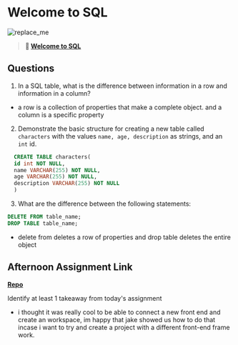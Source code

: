 # Welcome to SQL

![replace_me](https://codeworks.blob.core.windows.net/public/assets/img/illustrations/placeholder.svg)

> **📖 [Welcome to SQL](https://codeworksacademy.com/fs-student-guide/resources/wk11/01-MySQL-GettingStarted)**

## Questions

1. In a SQL table, what is the difference between information in a row and information in a column?

- a row is a collection of properties that make a complete object. and a column is a specific property

2. Demonstrate the basic structure for creating a new table called `characters` with the values `name, age, description` as strings, and an `int` id.

```sql
  CREATE TABLE characters(
  id int NOT NULL,
  name VARCHAR(255) NOT NULL,
  age VARCHAR(255) NOT NULL,
  description VARCHAR(255) NOT NULL
  )
```

3. What are the difference between the following statements:

```sql
DELETE FROM table_name;
DROP TABLE table_name;
```

- delete from deletes a row of properties and drop table deletes the entire object

## Afternoon Assignment Link

**[Repo](https://github.com/Andrew-Greenlaw/chorescore)**

Identify at least 1 takeaway from today's assignment

- i thought it was really cool to be able to connect a new front end and create an workspace, im happy that jake showed us how to do that incase i want to try and create a project with a different front-end frame work.
